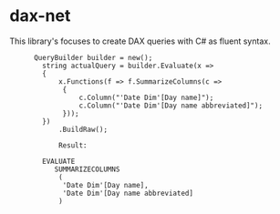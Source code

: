 # dax-net
This library's focuses to create DAX queries with C# as fluent syntax.

          QueryBuilder builder = new();
            string actualQuery = builder.Evaluate(x =>
            {
                x.Functions(f => f.SummarizeColumns(c =>
                 {
                     c.Column("'Date Dim'[Day name]");
                     c.Column("'Date Dim'[Day name abbreviated]");
                 }));
            })
                .BuildRaw();
                
                Result:

            EVALUATE 
               SUMMARIZECOLUMNS 
                (
                 'Date Dim'[Day name], 
                 'Date Dim'[Day name abbreviated]
                )
